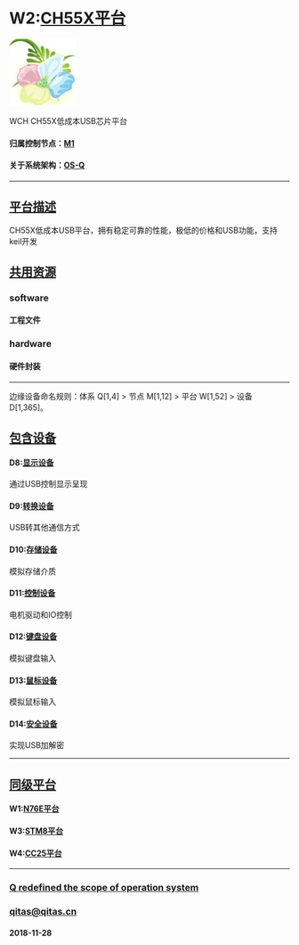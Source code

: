 ﻿# W2:[CH55X平台](https://github.com/OS-Q/W2) 

[![sites](OS-Q/OS-Q.png)](http://www.OS-Q.com)

WCH CH55X低成本USB芯片平台

#### 归属控制节点：[M1](https://github.com/OS-Q/M1)

#### 关于系统架构：[OS-Q](https://github.com/OS-Q/OS-Q)

---

## [平台描述](https://github.com/OS-Q/W2/wiki) 

CH55X低成本USB平台，拥有稳定可靠的性能，极低的价格和USB功能，支持keil开发

## [共用资源](https://github.com/OS-Q/W2/wiki/src) 

### software

#### 工程文件

### hardware

#### 硬件封装

---

边缘设备命名规则：体系 Q[1,4] > 节点 M[1,12] > 平台 W[1,52] > 设备 D[1,365]。

## [包含设备](https://github.com/OS-Q/W2/wiki/index) 

#### D8:[显示设备](https://github.com/OS-Q/D8)

通过USB控制显示呈现

#### D9:[转换设备](https://github.com/OS-Q/D9)

USB转其他通信方式

#### D10:[存储设备](https://github.com/OS-Q/D10)

模拟存储介质

#### D11:[控制设备](https://github.com/OS-Q/D11)

电机驱动和IO控制

#### D12:[键盘设备](https://github.com/OS-Q/D12)

模拟键盘输入

#### D13:[鼠标设备](https://github.com/OS-Q/D13)

模拟鼠标输入

#### D14:[安全设备](https://github.com/OS-Q/D14)

实现USB加解密


---

## [同级平台](https://github.com/OS-Q/W2/wiki/index)

#### W1:[N76E平台](https://github.com/OS-Q/W1)

#### W3:[STM8平台](https://github.com/OS-Q/W3)

#### W4:[CC25平台](https://github.com/OS-Q/W4)

---

###  [Q redefined the scope of operation system](http://www.OS-Q.com)
###  qitas@qitas.cn
#### 2018-11-28
